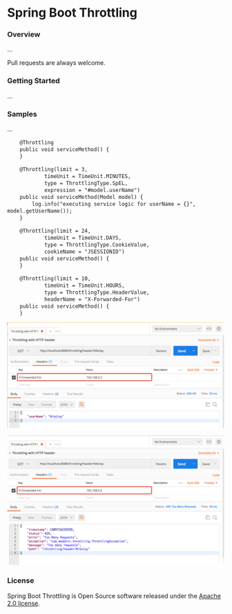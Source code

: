 # Spring Boot Throttling
### Overview
...

Pull requests are always welcome. 

### Getting Started
...

### Samples
...

```
    @Throttling
    public void serviceMethod() {
    }
```

```
    @Throttling(limit = 3,
            timeUnit = TimeUnit.MINUTES,
            type = ThrottlingType.SpEL,
            expression = "#model.userName")
    public void serviceMethod(Model model) {
        log.info("executing service logic for userName = {}", model.getUserName());
    }
```

```
    @Throttling(limit = 24,
            timeUnit = TimeUnit.DAYS,
            type = ThrottlingType.CookieValue,
            cookieName = "JSESSIONID")
    public void serviceMethod() {
    }
```

```
    @Throttling(limit = 10,
            timeUnit = TimeUnit.HOURS,
            type = ThrottlingType.HeaderValue,
            headerName = "X-Forwarded-For")
    public void serviceMethod() {
    }
```

![Throttling with http header.](./assets/throttling-with-header.png)

![Throttling with http header. Exception-handling.](./assets/throttling-with-header-exception-handling.png)



### License
Spring Boot Throttling is Open Source software released under the [Apache 2.0 license](http://www.apache.org/licenses/LICENSE-2.0.html).
